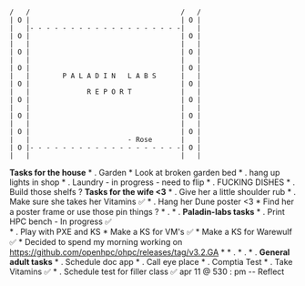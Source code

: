 ~~~
/   /                                     /   /
| O |                                     | O |
|   |- - - - - - - - - - - - - - - - - - -|   |
| O |                                     | O |
|   |                                     |   |
| O |                                     | O |
|   |                                     |   |
| O |                                     | O |
|   |        P A L A D I N   L A B S      |   |
| O |                                     | O |
|   |              R E P O R T            |   |
| O |                                     | O |
|   |                                     |   |
| O |                                     | O |
|   |                                     |   |
| O |                                     | O |
|   |                        - Rose       |   |
| O |- - - - - - - - - - - - - - - - - - -| O |
|   |                                     |   |
~~~

**Tasks for the house**
	* . Garden 
		* Look at broken garden bed
	* . hang up lights in shop 
	* . Laundry - in progress - need to flip
	* . FUCKING DISHES
	* . Build those shelfs ? 
**Tasks for the wife <3**
	* . Give her a little shoulder rub
	* . Make sure she takes her Vitamins ✅
	* . Hang her Dune poster <3
		* Find her a poster frame or use those pin things ?
	* .
	* .
**Paladin-labs tasks**
	* . Print HPC bench - In progress ✅  
	* . Play with PXE and KS
		* Make a KS for VM's ✅
		* Make a KS for Warewulf ✅
			* Decided to spend my morning working on https://github.com/openhpc/ohpc/releases/tag/v3.2.GA
		* 
	* . 
	* .
	* .
**General adult tasks**
	* . Schedule doc app
	* . Call eye place 
	* . Comptia Test 
	* . Take Vitamins ✅
	* . Schedule test for filler class ✅ apr 11 @ 530 : pm
-- Reflect 
